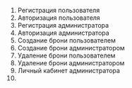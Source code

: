 1) Регистрация пользователя
2) Авторизация пользователя
3) Регистрация администратора
4) Авторизация администратора
5) Создание брони пользователем
6) Создание брони администратором
7) Удаление брони пользователем
8) Удаление брони администратором
9) Личный кабинет администратора
10) 